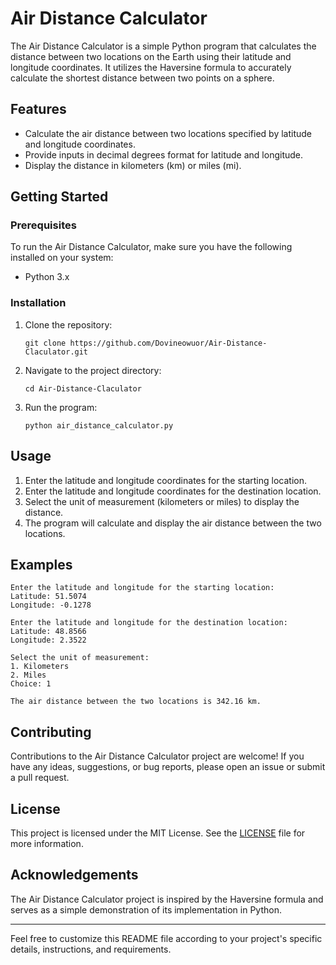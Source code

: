 # Air Distance Calculator

The Air Distance Calculator is a simple Python program that calculates the distance between two locations on the Earth using their latitude and longitude coordinates. It utilizes the Haversine formula to accurately calculate the shortest distance between two points on a sphere.

## Features

- Calculate the air distance between two locations specified by latitude and longitude coordinates.
- Provide inputs in decimal degrees format for latitude and longitude.
- Display the distance in kilometers (km) or miles (mi).

## Getting Started

### Prerequisites

To run the Air Distance Calculator, make sure you have the following installed on your system:

- Python 3.x

### Installation

1. Clone the repository:

   ```shell
   git clone https://github.com/Dovineowuor/Air-Distance-Claculator.git
   ```

2. Navigate to the project directory:

   ```shell
   cd Air-Distance-Claculator
   ```

3. Run the program:

   ```shell
   python air_distance_calculator.py
   ```

## Usage

1. Enter the latitude and longitude coordinates for the starting location.
2. Enter the latitude and longitude coordinates for the destination location.
3. Select the unit of measurement (kilometers or miles) to display the distance.
4. The program will calculate and display the air distance between the two locations.

## Examples

```
Enter the latitude and longitude for the starting location:
Latitude: 51.5074
Longitude: -0.1278

Enter the latitude and longitude for the destination location:
Latitude: 48.8566
Longitude: 2.3522

Select the unit of measurement:
1. Kilometers
2. Miles
Choice: 1

The air distance between the two locations is 342.16 km.
```

## Contributing

Contributions to the Air Distance Calculator project are welcome! If you have any ideas, suggestions, or bug reports, please open an issue or submit a pull request.

## License

This project is licensed under the MIT License. See the [LICENSE](LICENSE) file for more information.

## Acknowledgements

The Air Distance Calculator project is inspired by the Haversine formula and serves as a simple demonstration of its implementation in Python.

---

Feel free to customize this README file according to your project's specific details, instructions, and requirements.
